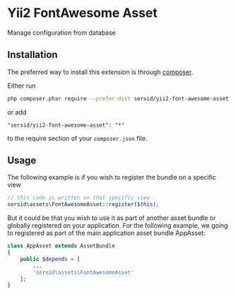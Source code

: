 Yii2 FontAwesome Asset
======
Manage configuration from database

Installation
------------

The preferred way to install this extension is through [composer](http://getcomposer.org/download/).

Either run

```sh
php composer.phar require --prefer-dist sersid/yii2-font-awesome-asset "*"
```

or add

```
"sersid/yii2-font-awesome-asset": "*"
```

to the require section of your `composer.json` file.



Usage
-----

The following example is if you wish to register the bundle on a specific view

```php
// this code is written on that specific view
sersid\assets\FontAwesomeAsset::register($this);
```

But it could be that you wish to use it as part of another asset bundle or globally registered on your application. For the following example, we going to registered as part of the main application asset bundle AppAsset:

```php
class AppAsset extends AssetBundle
{
    public $depends = [
        ...
        'sersid\assets\FontAwesomeAsset'
    ];
}
```
